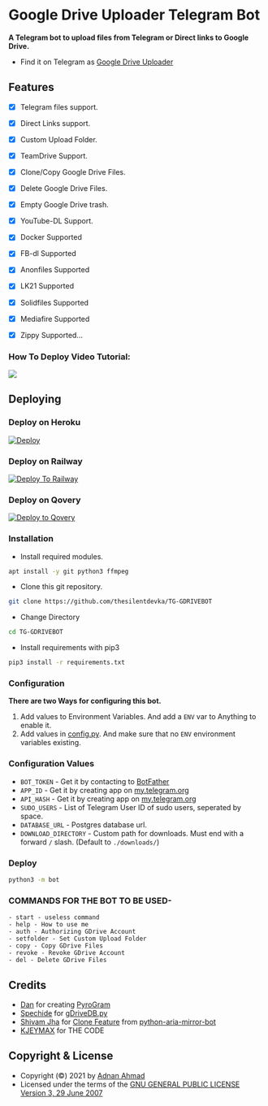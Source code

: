 # Google Drive Uploader Telegram Bot
**A Telegram bot to upload files from Telegram or Direct links to Google Drive.**
- Find it on Telegram as [Google Drive Uploader](https://t.me/tmzgdrivev2bot)

## Features
- [X] Telegram files support.
- [X] Direct Links support.
- [X] Custom Upload Folder.
- [X] TeamDrive Support.
- [X] Clone/Copy Google Drive Files.
- [X] Delete Google Drive Files.
- [X] Empty Google Drive trash.
- [X] YouTube-DL Support.
- [X] Docker Supported
- [X] FB-dl Supported
- [X] Anonfiles Supported
- [X] LK21 Supported
- [X] Solidfiles Supported
- [X] Mediafire Supported
- [X] Zippy Supported...


### How To Deploy Video Tutorial:

[![](https://telegra.ph/file/291e37efec46c3a408319.png)](https://youtu.be/sTQkY0UE20c)


## Deploying

### Deploy on Heroku
[![Deploy](https://www.herokucdn.com/deploy/button.svg)](https://heroku.com/deploy?template=https://github.com/thesilentdevka/TG-GDRIVEBOT)

### Deploy on Railway

[![Deploy To Railway](https://railway.app/button.svg)](https://railway.app)

### Deploy on Qovery

[![Deploy to Qovery](https://img.shields.io/badge/Deploy-Qovery-6EC0D9.svg)](https://qovery.com)




### Installation
- Install required modules.
```sh
apt install -y git python3 ffmpeg
```
- Clone this git repository.
```sh 
git clone https://github.com/thesilentdevka/TG-GDRIVEBOT
```
- Change Directory
```sh 
cd TG-GDRIVEBOT
```
- Install requirements with pip3
```sh 
pip3 install -r requirements.txt
```

### Configuration
**There are two Ways for configuring this bot.**
1. Add values to Environment Variables. And add a `ENV` var to Anything to enable it.
2. Add values in [config.py](./bot/config.py). And make sure that no `ENV` environment variables existing.

### Configuration Values
- `BOT_TOKEN` - Get it by contacting to [BotFather](https://t.me/botfather)
- `APP_ID` - Get it by creating app on [my.telegram.org](https://my.telegram.org/apps)
- `API_HASH` - Get it by creating app on [my.telegram.org](https://my.telegram.org/apps)
- `SUDO_USERS` - List of Telegram User ID of sudo users, seperated by space.
- `DATABASE_URL` - Postgres database url.
- `DOWNLOAD_DIRECTORY` - Custom path for downloads. Must end with a forward `/` slash. (Default to `./downloads/`)

### Deploy 
```sh 
python3 -m bot
```

### COMMANDS FOR THE BOT TO BE USED-
```
- start - useless command
- help - How to use me
- auth - Authorizing GDrive Account
- setfolder - Set Custom Upload Folder
- copy - Copy GDrive Files
- revoke - Revoke GDrive Account
- del - Delete GDrive Files
```
## Credits
- [Dan](https://github.com/delivrance) for creating [PyroGram](https://pyrogram.org)
- [Spechide](https://github.com/Spechide) for [gDriveDB.py](./bot/helpers/sql_helper/gDriveDB.py)
- [Shivam Jha](https://github.com/lzzy12) for [Clone Feature](./bot/helpers/gdrive_utils/gDrive.py) from [python-aria-mirror-bot](https://github.com/lzzy12/python-aria-mirror-bot)
- [KJEYMAX](https://github.com/kjeymax) for THE CODE
## Copyright & License
- Copyright (©) 2021 by [Adnan Ahmad](https://github.com/viperadnan-git)
- Licensed under the terms of the [GNU GENERAL PUBLIC LICENSE Version 3, 29 June 2007](./LICENSE)
